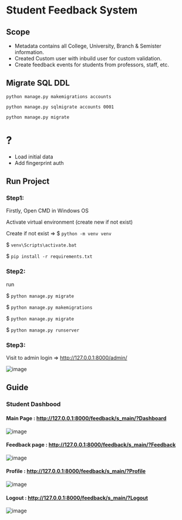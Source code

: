# Student Feedback System

## Scope

* Metadata contains all College, University, Branch & Semister information.
* Created Custom user with inbuild user for custom validation.
* Create feedback events for students from professors, staff, etc.


## Migrate SQL DDL

`python manage.py makemigrations accounts`

`python manage.py sqlmigrate accounts 0001`

`python manage.py migrate`

# ?

* Load initial data
* Add fingerprint auth


## Run Project

### Step1:

Firstly, Open CMD in Windows OS

Activate virtual environment (create new if not exist)

Create if not exist => $ `python -m venv venv`

$ `venv\Scripts\activate.bat`

$ `pip install -r requirements.txt`


### Step2:

run

$ `python manage.py migrate`

$ `python manage.py makemigrations`

$ `python manage.py migrate`

$ `python manage.py runserver`



### Step3:

Visit to admin login => http://127.0.0.1:8000/admin/


![image](https://user-images.githubusercontent.com/32696360/222915433-32d7e376-8c8b-4fa8-8a1c-0b5287dd73e1.png)



## Guide

### Student Dashbood 

#### Main Page : http://127.0.0.1:8000/feedback/s_main/?Dashboard

![image](https://user-images.githubusercontent.com/32696360/226169463-8389b08f-da1a-4c42-8c3c-4fe825fa7a5f.png)

#### Feedback page : http://127.0.0.1:8000/feedback/s_main/?Feedback

![image](https://user-images.githubusercontent.com/32696360/226169547-7b7e2c8c-a9ad-4ff8-b0ec-152a77896245.png)

#### Profile : http://127.0.0.1:8000/feedback/s_main/?Profile

![image](https://user-images.githubusercontent.com/32696360/226169576-3321aca9-26ec-4318-b5c5-9ea7b9465228.png)

#### Logout : http://127.0.0.1:8000/feedback/s_main/?Logout

![image](https://user-images.githubusercontent.com/32696360/226169595-65159872-59a0-426c-9d2e-3323cd6df4a6.png)




